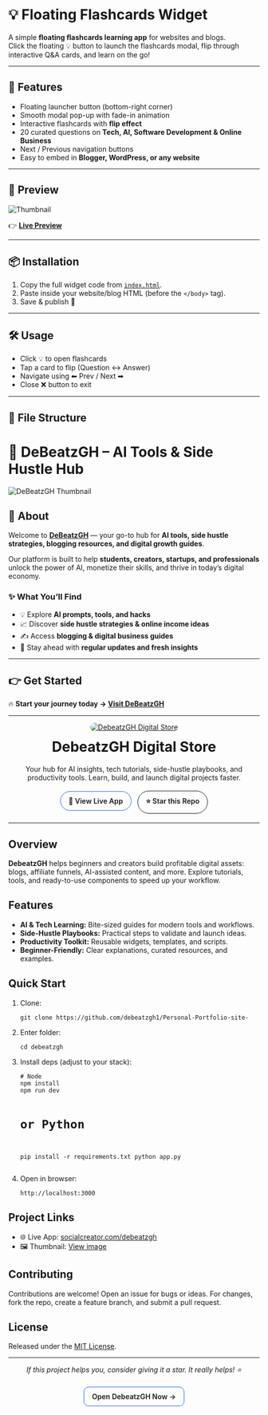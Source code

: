 # 💡 Floating Flashcards Widget

A simple **floating flashcards learning app** for websites and blogs.  
Click the floating 💡 button to launch the flashcards modal, flip through interactive Q&A cards, and learn on the go!

---

## 🚀 Features
- Floating launcher button (bottom-right corner)
- Smooth modal pop-up with fade-in animation
- Interactive flashcards with **flip effect**
- 20 curated questions on **Tech, AI, Software Development & Online Business**
- Next / Previous navigation buttons
- Easy to embed in **Blogger, WordPress, or any website**

---

## 📸 Preview
![Thumbnail](https://debeatzgh.wordpress.com/wp-content/uploads/2025/08/min.png)

👉 **[Live Preview](https://beatzde4.blogspot.com/p/open-debeatzgh.html)**

---

## 📦 Installation
1. Copy the full widget code from [`index.html`](index.html).
2. Paste inside your website/blog HTML (before the `</body>` tag).
3. Save & publish 🚀

---

## 🛠️ Usage
- Click 💡 to open flashcards
- Tap a card to flip (Question ↔ Answer)
- Navigate using ⬅ Prev / Next ➡
- Close ❌ button to exit

---

## 📂 File Structure

# 🚀 DeBeatzGH – AI Tools & Side Hustle Hub  

![DeBeatzGH Thumbnail](https://debeatzgh.wordpress.com/wp-content/uploads/2025/08/designamodernminimalisticdesignfeaturinganai-themedicon28likeabraincircuitorrobot29overlaidwithdebeatzghoraitoolshustles6089986211026037047.jpg)  

## 🌟 About  
Welcome to **[DeBeatzGH](https://debeatzgh.wordpress.com/)** — your go-to hub for **AI tools, side hustle strategies, blogging resources, and digital growth guides**.  

Our platform is built to help **students, creators, startups, and professionals** unlock the power of AI, monetize their skills, and thrive in today’s digital economy.  

### ✨ What You’ll Find  
- 💡 Explore **AI prompts, tools, and hacks**  
- 📈 Discover **side hustle strategies & online income ideas**  
- ✍️ Access **blogging & digital business guides**  
- 🚀 Stay ahead with **regular updates and fresh insights**  

---

## 👉 Get Started  
🔥 **Start your journey today → [Visit DeBeatzGH](https://debeatzgh.wordpress.com/)**  

---

<!-- README: DebeatzGH Digital Store (HTML-friendly for GitHub) -->
<div align="center">
  <a href="https://www.socialcreator.com/debeatzgh" target="_blank" rel="noopener">
    <img
      src="https://debeatzgh.wordpress.com/wp-content/uploads/2025/08/designadigitalproductse-commerceonlinedeals3545265155247625100.jpg"
      alt="DebeatzGH Digital Store"
      style="max-width:100%; border-radius:16px;"
    />
  </a>

  <h1 style="margin-top: 14px;">DebeatzGH Digital Store</h1>
  <p style="max-width:780px;">
    Your hub for AI insights, tech tutorials, side-hustle playbooks, and productivity tools.
    Learn, build, and launch digital projects faster.
  </p>

  <!-- CTAs -->
  <p>
    <a href="https://www.socialcreator.com/debeatzgh" target="_blank" rel="noopener"
       style="display:inline-block; padding:10px 16px; margin:4px; border-radius:999px; text-decoration:none; font-weight:600; border:1px solid #2563eb;">
      🚀 View Live App
    </a>
    <a href="https://github.com/debeatzgh1/Personal-Portfolio-site-" target="_blank" rel="noopener"
       style="display:inline-block; padding:10px 16px; margin:4px; border-radius:999px; text-decoration:none; font-weight:600; border:1px solid #111827;">
      ⭐ Star this Repo
    </a>
  </p>
</div>

<hr/>

<h2>Overview</h2>
<p>
  <strong>DebeatzGH</strong> helps beginners and creators build profitable digital assets:
  blogs, affiliate funnels, AI-assisted content, and more. Explore tutorials, tools, and
  ready-to-use components to speed up your workflow.
</p>

<h2>Features</h2>
<ul>
  <li><strong>AI & Tech Learning:</strong> Bite-sized guides for modern tools and workflows.</li>
  <li><strong>Side-Hustle Playbooks:</strong> Practical steps to validate and launch ideas.</li>
  <li><strong>Productivity Toolkit:</strong> Reusable widgets, templates, and scripts.</li>
  <li><strong>Beginner-Friendly:</strong> Clear explanations, curated resources, and examples.</li>
</ul>

<h2>Quick Start</h2>
<ol>
  <li>Clone:
    <pre><code>git clone https://github.com/debeatzgh1/Personal-Portfolio-site-</code></pre>
  </li>
  <li>Enter folder:
    <pre><code>cd debeatzgh</code></pre>
  </li>
  <li>Install deps (adjust to your stack):
    <pre><code># Node
npm install
npm run dev

# or Python
pip install -r requirements.txt
python app.py</code></pre>
  </li>
  <li>Open in browser:
    <pre><code>http://localhost:3000</code></pre>
  </li>
</ol>

<h2>Project Links</h2>
<ul>
  <li>🌐 Live App: <a href="https://www.socialcreator.com/debeatzgh" target="_blank" rel="noopener">socialcreator.com/debeatzgh</a></li>
  <li>🖼️ Thumbnail: <a href="https://debeatzgh.wordpress.com/wp-content/uploads/2025/08/designadigitalproductse-commerceonlinedeals3545265155247625100.jpg" target="_blank" rel="noopener">View image</a></li>
</ul>

<h2>Contributing</h2>
<p>
  Contributions are welcome! Open an issue for bugs or ideas. For changes, fork the repo,
  create a feature branch, and submit a pull request.
</p>

<h2>License</h2>
<p>
  Released under the <a href="./LICENSE">MIT License</a>.
</p>

<hr/>

<div align="center">
  <p><em>If this project helps you, consider giving it a star. It really helps! ⭐</em></p>
  <p>
    <a href="https://www.socialcreator.com/debeatzgh" target="_blank" rel="noopener"
       style="display:inline-block; padding:10px 16px; margin-top:6px; border-radius:10px; text-decoration:none; font-weight:600; border:1px solid #2563eb;">
      Open DebeatzGH Now →
    </a>
  </p>
</div>
